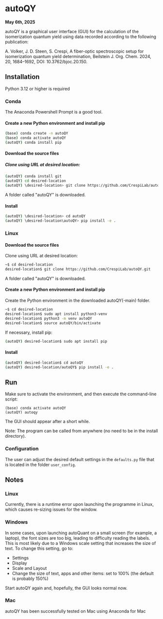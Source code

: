 # autoQY
**May 6th, 2025**

autoQY is a graphical user interface (GUI) for the calculation of the isomerization quantum yield using data recorded according to the following publication:

A. Volker, J. D. Steen, S. Crespi, A fiber-optic spectroscopic setup for isomerization quantum yield determination, Beilstein J. Org. Chem. 2024, 20, 1684–1692, DOI: 10.3762/bjoc.20.150.

## Installation
Python 3.12 or higher is required

### Conda
The Anaconda Powershell Prompt is a good tool.
#### Create a new Python environment and install pip
```bash
(base) conda create -n autoQY
(base) conda activate autoQY
(autoQY) conda install pip
```

#### Download the source files
##### Clone using URL at desired location:
```bash
(autoQY) conda install git
(autoQY) cd desired-location
(autoQY) \desired-location> git clone https://github.com/CrespiLab/autoQY.git
```
A folder called "autoQY" is downloaded.

#### Install
```bash
(autoQY) \desired-location> cd autoQY
(autoQY) \desired-location\autoQY> pip install -e .
```

### Linux
#### Download the source files
Clone using URL at desired location:
```bash
~$ cd desired-location
desired-location$ git clone https://github.com/CrespiLab/autoQY.git
```
A folder called "autoQY" is downloaded.

#### Create a new Python environment and install pip
Create the Python environment in the downloaded autoQY(-main) folder.
```bash
~$ cd desired-location
desired-location$ sudo apt install python3-venv
desired-location$ python3 -m venv autoQY
desired-location$ source autoQY/bin/activate
```
If necessary, install pip:
```bash
(autoQY) desired-location$ sudo apt install pip
```

#### Install
```bash
(autoQY) desired-location$ cd autoQY
(autoQY) desired-location/autoQY$ pip install -e .
```

## Run
Make sure to activate the environment, and then execute the command-line script:
```
(base) conda activate autoQY
(autoQY) autoqy
```
The GUI should appear after a short while.

Note:
The program can be called from anywhere (no need to be in the install directory).

### Configuration
The user can adjust the desired default settings in the `defaults.py` file that is located in the folder `user_config`.

## Notes
### Linux
Currently, there is a runtime error upon launching the programme in Linux, which causes re-sizing issues for the window.

### Windows
In some cases, upon launching autoQuant on a small screen (for example, a laptop), the font sizes are too big, leading to difficulty reading the labels. This is most likely due to a Windows scale setting that increases the size of text.
To change this setting, go to:
- Settings
- Display
- Scale and Layout
- Change the size of text, apps and other items: set to 100% (the default is probably 150%)

Start autoQY again and, hopefully, the GUI looks normal now.

### Mac
autoQY has been successfully tested on Mac using Anaconda for Mac

